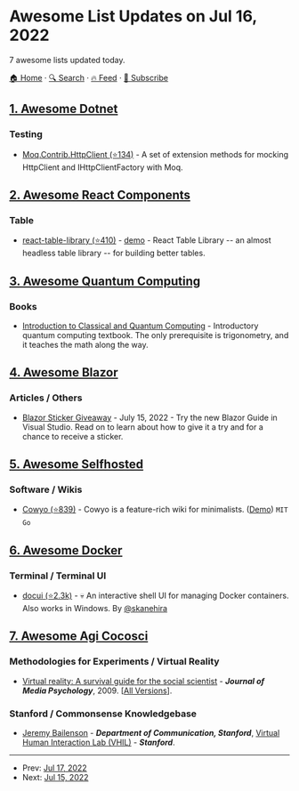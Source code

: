 # Awesome List Updates on Jul 16, 2022

7 awesome lists updated today.

[🏠 Home](/README.md) · [🔍 Search](https://test.trackawesomelist.com/search/) · [🔥 Feed](https://test.trackawesomelist.com/rss.xml) · [📮 Subscribe](https://trackawesomelist.us17.list-manage.com/subscribe?u=d2f0117aa829c83a63ec63c2f&id=36a103854c)



## [1. Awesome Dotnet](/content/quozd/awesome-dotnet/README.md)

### Testing

*   [Moq.Contrib.HttpClient (⭐134)](https://github.com/maxkagamine/Moq.Contrib.HttpClient) - A set of extension methods for mocking HttpClient and IHttpClientFactory with Moq.

## [2. Awesome React Components](/content/brillout/awesome-react-components/README.md)

### Table

*   [react-table-library (⭐410)](https://github.com/table-library/react-table-library) - [demo](https://react-table-library.com/) - React Table Library -- an almost headless table library -- for building better tables.

## [3. Awesome Quantum Computing](/content/desireevl/awesome-quantum-computing/README.md)

### Books

*   [Introduction to Classical and Quantum Computing](http://www.thomaswong.net/) - Introductory quantum computing textbook. The only prerequisite is trigonometry, and it teaches the math along the way.

## [4. Awesome Blazor](/content/AdrienTorris/awesome-blazor/README.md)

### Articles / Others

*   [Blazor Sticker Giveaway](https://dev.to/dotnet/blazor-sticker-giveaway-try-the-new-blazor-guide-in-visual-studio-4c8b) - July 15, 2022 - Try the new Blazor Guide in Visual Studio. Read on to learn about how to give it a try and for a chance to receive a sticker.

## [5. Awesome Selfhosted](/content/awesome-selfhosted/awesome-selfhosted/README.md)

### Software / Wikis

*   [Cowyo (⭐839)](https://github.com/schollz/cowyo) - Cowyo is a feature-rich wiki for minimalists. ([Demo](https://cowyo.com)) `MIT` `Go`

## [6. Awesome Docker](/content/veggiemonk/awesome-docker/README.md)

### Terminal / Terminal UI

*   [docui (⭐2.3k)](https://github.com/skanehira/docui) - :skull: An interactive shell UI for managing Docker containers. Also works in Windows. By [@skanehira](https://github.com/skanehira)

## [7. Awesome Agi Cocosci](/content/YuzheSHI/awesome-agi-cocosci/README.md)

### Methodologies for Experiments / Virtual Reality

*   [Virtual reality: A survival guide for the social scientist](https://stanfordvr.com/mm/2009/fox-jmp-vr-survival.pdf) - ***Journal of Media Psychology***, 2009. \[[All Versions](https://scholar.google.com/scholar?cluster=17318470193315023264\&hl=en\&as_sdt=0,5)].

### Stanford / Commonsense Knowledgebase

*   [Jeremy Bailenson](https://comm.stanford.edu/faculty-bailenson/) - ***Department of Communication, Stanford***, [Virtual Human Interaction Lab (VHIL)](https://stanfordvr.com/) - ***Stanford***.

---

- Prev: [Jul 17, 2022](/content/2022/07/17/README.md)
- Next: [Jul 15, 2022](/content/2022/07/15/README.md)